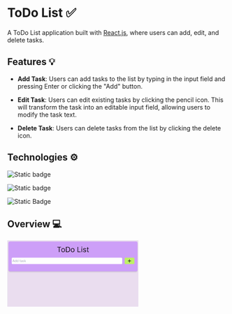 # ToDo List ✅ 
A ToDo List application built with [React.js](https://react.dev/), where users can add, edit, and delete tasks. 

## Features 💡
- **Add Task**: Users can add tasks to the list by typing in the input field and pressing Enter or clicking the "Add" button.

- **Edit Task**: Users can edit existing tasks by clicking the pencil icon. This will transform the task into an editable input field, allowing users to modify the task text. 

- **Delete Task**: Users can delete tasks from the list by clicking the delete icon.

## Technologies ⚙️

![Static badge](https://img.shields.io/badge/-ReactJs-61DAFB?logo=react&logoColor=white&style=for-the-badge)

![Static badge](https://img.shields.io/badge/next.js-000000?style=for-the-badge&logo=nextdotjs&logoColor=white)

![Static Badge](https://img.shields.io/badge/tailwindcss-%2338B2AC.svg?style=for-the-badge&logo=tailwind-css&logoColor=white)

## Overview 💻

<img src="./public/overview-list.gif" width="300px"/> 